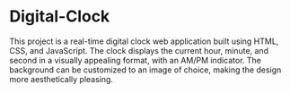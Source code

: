 # Digital-Clock
This project is a real-time digital clock web application built using HTML, CSS, and JavaScript. The clock displays the current hour, minute, and second in a visually appealing format, with an AM/PM indicator. The background can be customized to an image of choice, making the design more aesthetically pleasing.
